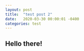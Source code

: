 ```yaml
---
layout: post
title:  "test post 2"
date:   2020-03-30 00:00:01 -0400
categories: test
---
```

## Hello there!
